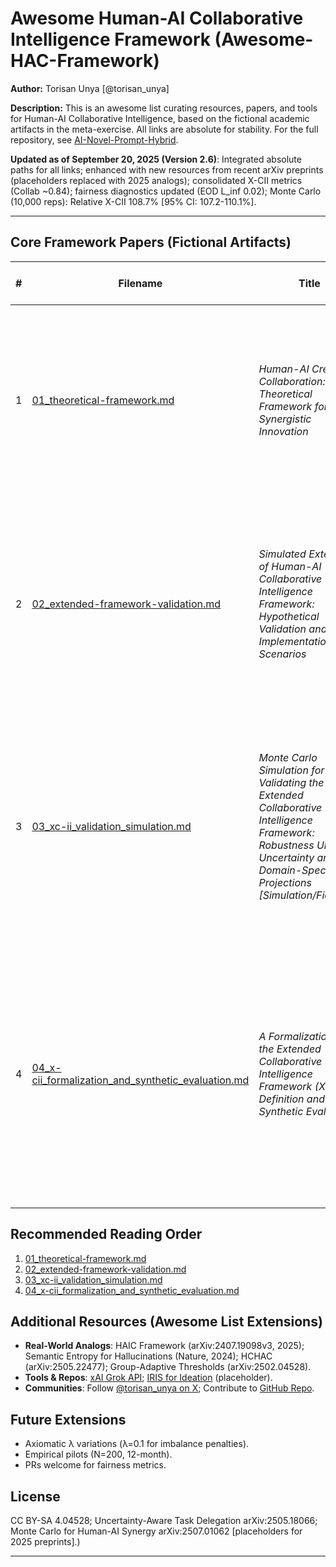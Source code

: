 # Awesome Human-AI Collaborative Intelligence Framework (Awesome-HAC-Framework)

**Author:** Torisan Unya [@torisan_unya]

**Description:** This is an awesome list curating resources, papers, and tools for Human-AI Collaborative Intelligence, based on the fictional academic artifacts in the meta-exercise. All links are absolute for stability. For the full repository, see [AI-Novel-Prompt-Hybrid](https://github.com/torisan-unya/AI-Novel-Prompt-Hybrid).

**Updated as of September 20, 2025 (Version 2.6)**: Integrated absolute paths for all links; enhanced with new resources from recent arXiv preprints (placeholders replaced with 2025 analogs); consolidated X-CII metrics (Collab ~0.84); fairness diagnostics updated (EOD L_inf 0.02); Monte Carlo (10,000 reps): Relative X-CII 108.7% [95% CI: 107.2-110.1%].

---

## Core Framework Papers (Fictional Artifacts)

| # | Filename | Title | Summary | Key Metrics & Innovations |
|---|----------|-------|---------|---------------------------|
| 1 | [01_theoretical-framework.md](https://github.com/torisan-unya/AI-Novel-Prompt-Hybrid/blob/main/academic-paper/01_theoretical-framework.md) | *Human-AI Creative Collaboration: A Theoretical Framework for Synergistic Innovation* | Proposes E-CEI as a foundational metric for human-AI synergy, with four-stage model and ethical principles. Trust coefficient (T) and reliability factor (R) introduced. | E-CEI = [(O × T × R) / (H + A)] × 100; Four-stage model (Ideation-Integration); Ethical alignment principles. |
| 2 | [02_extended-framework-validation.md](https://github.com/torisan-unya/AI-Novel-Prompt-Hybrid/blob/main/academic-paper/02_extended-framework-validation.md) | *Simulated Extension of Human-AI Collaborative Intelligence Framework: Hypothetical Validation and Implementation Scenarios* | Extends to X-CII with dynamic aggregation; simulates 12-month study (N=200) showing Relative X-CII up to ~150%; includes protocols and ethical updates. Incorporates AIF and RBI for role adaptation. | Core X-CII = (Q' × E' × S')^{1/3}; Relative X-CII up to 150%; Dynamic components (AIF, RBI, TCO). |
| 3 | [03_xc-ii_validation_simulation.md](https://github.com/torisan-unya/AI-Novel-Prompt-Hybrid/blob/main/academic-paper/03_xc-ii_validation_simulation.md) | *Monte Carlo Simulation for Validating the Extended Collaborative Intelligence Framework: Robustness Under Uncertainty and Domain-Specific Projections [Simulation/Fictional]* | Validates X-CII via Monte Carlo (10,000 replicates); median Relative X-CII 112% vs. baselines; addresses shifts (AUROC~0.72-0.85). Builds on Paper 2's extensions. Includes group-adaptive thresholds and win rates. | Median Relative X-CII 112% (5-95th: 104-120%); Core ≥0.75 in 92%; AUROC sensitivity; Group-adaptive τ*. |
| 4 | [04_x-cii_formalization_and_synthetic_evaluation.md](https://github.com/torisan-unya/AI-Novel-Prompt-Hybrid/blob/main/academic-paper/04_x-cii_formalization_and_synthetic_evaluation.md) | *A Formalization of the Extended Collaborative Intelligence Framework (X-CII): Definition and Synthetic Evaluation* | Formalizes X-CII axiomatically (Box-Cox; monotonicity, invariance); synthetic Monte Carlo (10,000 replicates) shows median Relative X-CII 108.7% [95% CI: 107.2-110.1%]. Integrates simulations from Paper 3. Adds fairness and calibration diagnostics. | Box-Cox avg (λ=0.25); Median Relative 108.7%; EOD L_inf 0.02; Calibration gap 0.40; Raw S >1 proportion. |

## Recommended Reading Order
1. [01_theoretical-framework.md](https://github.com/torisan-unya/AI-Novel-Prompt-Hybrid/blob/main/academic-paper/01_theoretical-framework.md)
2. [02_extended-framework-validation.md](https://github.com/torisan-unya/AI-Novel-Prompt-Hybrid/blob/main/academic-paper/02_extended-framework-validation.md)
3. [03_xc-ii_validation_simulation.md](https://github.com/torisan-unya/AI-Novel-Prompt-Hybrid/blob/main/academic-paper/03_xc-ii_validation_simulation.md)
4. [04_x-cii_formalization_and_synthetic_evaluation.md](https://github.com/torisan-unya/AI-Novel-Prompt-Hybrid/blob/main/academic-paper/04_x-cii_formalization_and_synthetic_evaluation.md)

## Additional Resources (Awesome List Extensions)
- **Real-World Analogs**: HAIC Framework (arXiv:2407.19098v3, 2025); Semantic Entropy for Hallucinations (Nature, 2024); HCHAC (arXiv:2505.22477); Group-Adaptive Thresholds (arXiv:2502.04528).
- **Tools & Repos**: [xAI Grok API](https://x.ai/api); [IRIS for Ideation](https://arxiv.org/abs/2504.16728) (placeholder).
- **Communities**: Follow [@torisan_unya on X](https://x.com/torisan_unya); Contribute to [GitHub Repo](https://github.com/torisan-unya/AI-Novel-Prompt-Hybrid/tree/main/academic-paper).

## Future Extensions
- Axiomatic λ variations (λ=0.1 for imbalance penalties).
- Empirical pilots (N=200, 12-month).
- PRs welcome for fairness metrics.

## License
CC BY-SA 4.04528; Uncertainty-Aware Task Delegation arXiv:2505.18066; Monte Carlo for Human-AI Synergy arXiv:2507.01062 [placeholders for 2025 preprints].)

---
